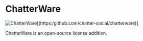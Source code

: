 # ChatterWare

![ChatterWare](https://img.shields.io/badge/license%20addition-ChatterWare-%2385ff95)[(https:/github.com/chatter-social/chatterware)]

ChatterWare is an open-source license addition.
